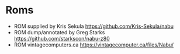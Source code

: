 # Roms

- ROM supplied by Kris Sekula https://github.com/Kris-Sekula/nabu
- ROM dump/annotated by Greg Starks https://github.com/starkscon/nabu-z80
- ROM vintagecomputers.ca https://vintagecomputer.ca/files/Nabu/

